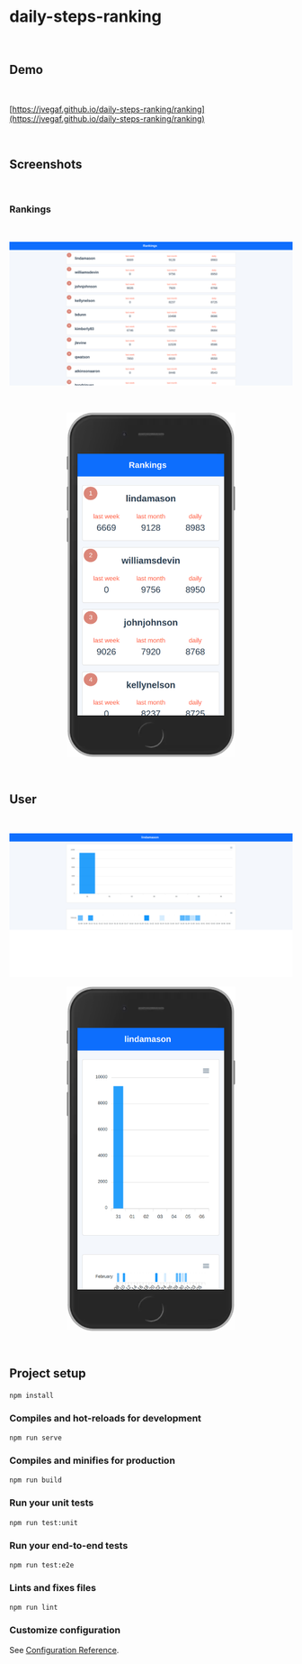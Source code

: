 # daily-steps-ranking

</br>

## Demo

</br>

[https://jvegaf.github.io/daily-steps-ranking/ranking](https://jvegaf.github.io/daily-steps-ranking/ranking)

</br>

## Screenshots

</br>

### Rankings
</br>

![t1](./doc/screenshots/rankings_desktop.png)

</br>

<p align="center">
  <img src="./doc/screenshots/rankings_mobile.png" width="300" >
</p>

</br>

## User

</br>

![t3](./doc/screenshots/user_desktop.png)

<p align="center">
  <img src="./doc/screenshots/user_mobile.png" width="300" >
</p>

</br>

## Project setup
```
npm install
```

### Compiles and hot-reloads for development
```
npm run serve
```

### Compiles and minifies for production
```
npm run build
```

### Run your unit tests
```
npm run test:unit
```

### Run your end-to-end tests
```
npm run test:e2e
```

### Lints and fixes files
```
npm run lint
```

### Customize configuration
See [Configuration Reference](https://cli.vuejs.org/config/).
